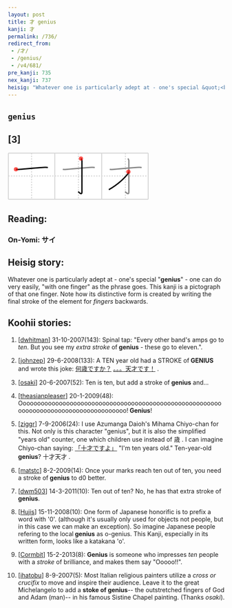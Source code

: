 ```yaml
---
layout: post
title: 才 genius
kanji: 才
permalink: /736/
redirect_from:
 - /才/
 - /genius/
 - /v4/681/
pre_kanji: 735
nex_kanji: 737
heisig: "Whatever one is particularly adept at - one's special &quot;<b>genius</b>&quot; - one can do very easily, &quot;with one finger&quot; as the phrase goes. This kanji is a pictograph of that one finger. Note how its distinctive form is created by writing the final stroke of the element for <i>fingers</i> backwards."
---
```


## `genius`

## [3]

<div class="stroke"><img src="../images/E6898D.png" /></div>

## Reading:

### On-Yomi: サイ

## Heisig story:

Whatever one is particularly adept at - one's special &quot;<b>genius</b>&quot; - one can do very easily, &quot;with one finger&quot; as the phrase goes. This kanji is a pictograph of that one finger. Note how its distinctive form is created by writing the final stroke of the element for <i>fingers</i> backwards.

## Koohii stories:

1) [<a href="http://kanji.koohii.com/profile/dwhitman">dwhitman</a>] 31-10-2007(143): Spinal tap: &quot;Every other band&#039;s amps go to <em>ten</em>. But you see my <em>extra stroke</em> of<strong> genius</strong> - these go to eleven.&quot;.

2) [<a href="http://kanji.koohii.com/profile/johnzep">johnzep</a>] 29-6-2008(133): A TEN year old had a STROKE of<strong> GENIUS</strong> and wrote this joke: <a href="midori://search?text=何歳ですか？">何歳ですか？</a> <a href="midori://search?text=。。。天才です！">。。。天才です！</a> .

3) [<a href="http://kanji.koohii.com/profile/osaki">osaki</a>] 20-6-2007(52): Ten is ten, but add a stroke of<strong> genius</strong> and...

4) [<a href="http://kanji.koohii.com/profile/theasianpleaser">theasianpleaser</a>] 20-1-2009(48): Oooooooooooooooooooooooooooooooooooooooooooooooooooooooooooooooooooooooooooooooooooooo!<strong> Genius</strong>!

5) [<a href="http://kanji.koohii.com/profile/ziggr">ziggr</a>] 7-9-2006(24): I use Azumanga Daioh&#039;s Mihama Chiyo-chan for this. Not only is this character &quot;genius&quot;, but it is also the simplified &quot;years old&quot; counter, one which children use instead of 歳 . I can imagine Chiyo-chan saying: <a href="midori://search?text=「十才ですよ」">「十才ですよ」</a> &quot;I&#039;m ten years old.&quot; Ten-year-old<strong> genius</strong>? 十才天才 .

6) [<a href="http://kanji.koohii.com/profile/matstc">matstc</a>] 8-2-2009(14): Once your marks reach ten out of ten, you need a stroke of<strong> genius</strong> to d0 better.

7) [<a href="http://kanji.koohii.com/profile/dwm503">dwm503</a>] 14-3-2011(10): Ten out of ten? No, he has that extra stroke of<strong> genius</strong>.

8) [<a href="http://kanji.koohii.com/profile/Hujis">Hujis</a>] 15-11-2008(10): One form of Japanese honorific is to prefix a word with &#039;0&#039;. (although it&#039;s usually only used for objects not people, but in this case we can make an exception). So imagine Japanese people refering to the local<strong> genius</strong> as o-genius. This Kanji, especially in its written form, looks like a katakana &#039;o&#039;.

9) [<a href="http://kanji.koohii.com/profile/Cormbit">Cormbit</a>] 15-2-2013(8): <strong>Genius</strong> is someone who impresses <em>ten</em> people with a <em>stroke</em> of brilliance, and makes them say &quot;Ooooo!!&quot;.

10) [<a href="http://kanji.koohii.com/profile/ihatobu">ihatobu</a>] 8-9-2007(5): Most Italian religious painters utilize a <em>cross or crucifix</em> to move and inspire their audience. Leave it to the great Michelangelo to add a <strong>stoke of<strong> genius</strong></strong>-- the outstretched fingers of God and Adam (man)-- in his famous Sistine Chapel painting. (Thanks <em>osaki</em>).
